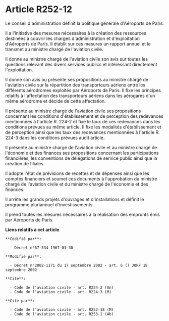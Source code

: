 # Article R252-12

Le conseil d'administration définit la politique générale d'Aéroports de Paris.

Il a l'initiative des mesures nécessaires à la création des ressources destinées à couvrir les charges d'administration et
d'exploitation d'Aéroports de Paris. Il établit sur ces mesures un rapport annuel et le transmet au ministre chargé de
l'aviation civile.

Il donne au ministre chargé de l'aviation civile son avis sur toutes les questions relevant des divers services publics et
intéressant directement l'exploitation.

Il donne son avis ou présente ses propositions au ministre chargé de l'aviation civile sur la répartition des transporteurs
aériens entre les différents aérodromes exploités par Aéroports de Paris. Il fixe les principes relatifs à l'affectation des
transporteurs aériens dans les aérogares d'un même aérodrome et décide de cette affectation.

Il présente au ministre chargé de l'aviation civile ses propositions concernant les conditions d'établissement et de
perception des redevances mentionnées à l'article R. 224-2 et fixe le taux de ces redevances dans les conditions prévues au
même article. Il fixe les modalités d'établissement et de perception ainsi que les taux des redevances mentionnées à
l'article R. 224-3 dans les conditions prévues audit article.

Il présente au ministre chargé de l'aviation civile et au ministre chargé de l'économie et des finances ses propositions
concernant les participations financières, les conventions de délégations de service public ainsi que la création de
filiales.

Il adopte l'état de prévisions de recettes et de dépenses ainsi que les comptes financiers et soumet ces documents à
l'approbation du ministre chargé de l'aviation civile et du ministre chargé de l'économie et des finances.

Il arrête les grands projets d'ouvrages et d'installations et définit le programme pluriannuel d'investissements.

Il prend toutes les mesures nécessaires à la réalisation des emprunts émis par Aéroports de Paris.

**Liens relatifs à cet article**

	**Codifié par**:

	  - Décret n°67-334 1967-03-30

	**Modifié par**:

	  - Décret n°2002-1171 du 17 septembre 2002 - art. 6 () JORF 18 septembre 2002

	**Cite**:

	  - Code de l'aviation civile - art. R224-2 (An)
	  - Code de l'aviation civile - art. R224-3 (M)

	**Cité par**:

	  - Code de l'aviation civile - art. R252-18 (M)
	  - Code de l'aviation civile - art. R253-1 (Ab)
